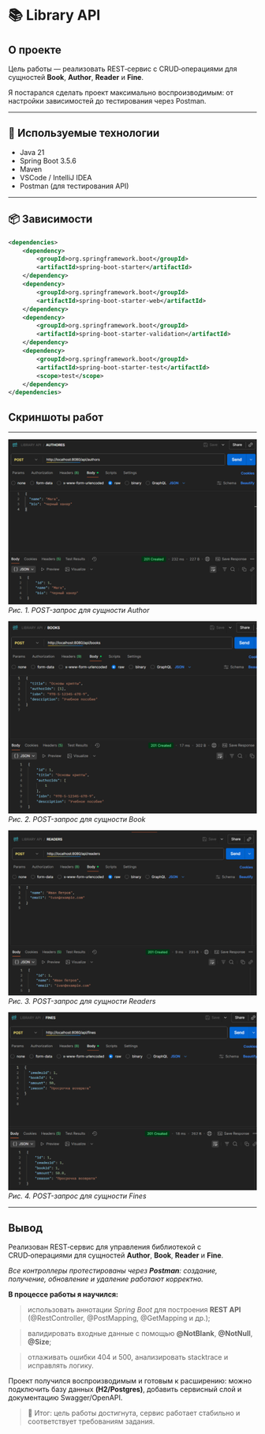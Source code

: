 # 📚 Library API

## О проекте

Цель работы — реализовать REST‑сервис с CRUD‑операциями для сущностей **Book**, **Author**, **Reader** и **Fine**.

Я постарался сделать проект максимально воспроизводимым: от настройки зависимостей до тестирования через Postman.

---

## 🧰 Используемые технологии

- Java 21
- Spring Boot 3.5.6
- Maven
- VSCode / IntelliJ IDEA
- Postman (для тестирования API)

---

## 📦 Зависимости

```xml
<dependencies>
    <dependency>
        <groupId>org.springframework.boot</groupId>
        <artifactId>spring-boot-starter</artifactId>
    </dependency>
    <dependency>
        <groupId>org.springframework.boot</groupId>
        <artifactId>spring-boot-starter-web</artifactId>
    </dependency>
    <dependency>
        <groupId>org.springframework.boot</groupId>
        <artifactId>spring-boot-starter-validation</artifactId>
    </dependency>
    <dependency>
        <groupId>org.springframework.boot</groupId>
        <artifactId>spring-boot-starter-test</artifactId>
        <scope>test</scope>
    </dependency>
</dependencies>
```

## Скриншоты работ

---

![alt text](image-1.png)
_Рис. 1. POST-запрос для сущности Author_

![alt text](image-2.png)
_Рис. 2. POST-запрос для сущности Book_

![alt text](image-3.png)
_Рис. 3. POST-запрос для сущности Readers_

![alt text](image-4.png)
_Рис. 4. POST-запрос для сущности Fines_

---

## Вывод

Реализован REST‑сервис для управления библиотекой с CRUD‑операциями для сущностей **Author**, **Book**, **Reader** и **Fine**.

_Все контроллеры протестированы через **Postman**: создание, получение, обновление и удаление работают корректно._

**В процессе работы я научился:**

> использовать аннотации _Spring Boot_ для построения **REST API** (@RestController, @PostMapping, @GetMapping и др.);

> валидировать входные данные с помощью **@NotBlank**, **@NotNull**, **@Size**;

> отлаживать ошибки 404 и 500, анализировать stacktrace и исправлять логику.

Проект получился воспроизводимым и готовым к расширению: можно подключить базу данных **(H2/Postgres)**, добавить сервисный слой и документацию Swagger/OpenAPI.

> 📌 Итог: цель работы достигнута, сервис работает стабильно и соответствует требованиям задания.
